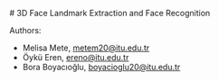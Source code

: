 # 3D Face Landmark Extraction and Face Recognition

Authors:
* Melisa Mete, metem20@itu.edu.tr
* Öykü Eren, ereno@itu.edu.tr
* Bora Boyacıoğlu, boyacioglu20@itu.edu.tr
